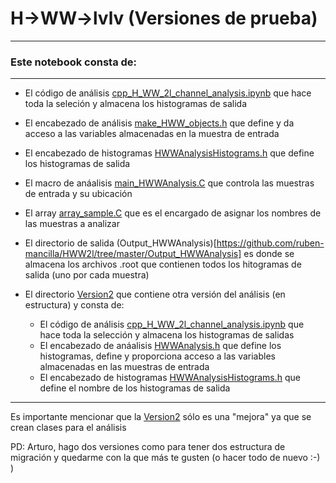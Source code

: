 # H->WW->lvlv (Versiones de prueba)
---------------------------------------------------------
### Este notebook consta de:
-------------------------------------------------------
- El código de análisis [cpp_H_WW_2l_channel_analysis.ipynb](https://github.com/ruben-mancilla/HWW2l/blob/master/cpp_H_WW_2l_channel_analysis.ipynb) que hace toda la seleción y almacena los histogramas de salida

- El encabezado de análisis [make_HWW_objects.h](https://github.com/ruben-mancilla/HWW2l/blob/master/make_HWW_objects.h) que define y da acceso a las variables almacenadas en la muestra de entrada

- El encabezado de histogramas [HWWAnalysisHistograms.h](https://github.com/ruben-mancilla/HWW2l/blob/master/HWWAnalysisHistograms.h) que define los histogramas de salida

- El macro de anáalisis [main_HWWAnalysis.C](https://github.com/ruben-mancilla/HWW2l/blob/master/main_HWWAnalysis.C) que controla las muestras de entrada y su ubicación

- El array [array_sample.C](https://github.com/ruben-mancilla/HWW2l/blob/master/array_sample.C) que es el encargado de asignar los nombres de las muestras a analizar  

- El directorio de salida (Output_HWWAnalysis)[https://github.com/ruben-mancilla/HWW2l/tree/master/Output_HWWAnalysis] es donde se almacena los archivos .root que contienen todos los hitogramas de salida (uno por cada muestra)

- El directorio [Version2](https://github.com/ruben-mancilla/HWW2l/tree/master/Version2) que contiene otra versión del análisis (en estructura) y consta de:  
    - El código de análisis [cpp_H_WW_2l_channel_analysis.ipynb](https://github.com/ruben-mancilla/HWW2l/blob/master/Version2/cpp_H_WW_2l_channel_analysis.ipynb) que hace toda la selección y almacena los histogramas de salidas
    - El encabezado de anáalisis [HWWAnalysis.h](https://github.com/ruben-mancilla/HWW2l/blob/master/Version2/HWWAnalysis.h) que define los histogramas, define y proporciona acceso a las variables almacenadas en las muestras de entrada
    - El encabezado de histogramas [HWWAnalysisHistograms.h](https://github.com/ruben-mancilla/HWW2l/blob/master/Version2/HWWAnalysisHistograms.h) que define el nombre de los histogramas de salida

-------------------------------
Es importante mencionar que la [Version2](https://github.com/ruben-mancilla/HWW2l/tree/master/Version2) sólo es una "mejora" ya que se crean clases para el análisis

PD: Arturo, hago dos versiones como para tener dos estructura de migración y quedarme con la que más te gusten (o hacer todo de nuevo :-) )
